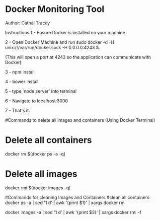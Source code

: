 # Docker Monitoring Tool

Author: Cathal Tracey

Instructions
1 - Ensure Docker is installed on your machine


2 - Open Docker Machine and run sudo docker -d -H unix:///var/run/docker.sock -H 0.0.0.0:4243 &. 

   (This will open a port at 4243 so the application can communicate with Docker)
                                                                                                
3 - npm install

4 - bower install

5 - type 'node server' into terminal

6 - Navigate to localhost:3000

7 - That's it.

#Commands to delete all images and containers (Using Docker Terminal)
# Delete all containers
docker rm $(docker ps -a -q)
# Delete all images
docker rmi $(docker images -q)

#Commands for cleaning Images and Containers
#clean all containers: 
docker ps -a | sed '1 d' | awk '{print $1}' | xargs docker rm

docker images -a | sed '1 d' | awk '{print $3}' | xargs docker rmi -f